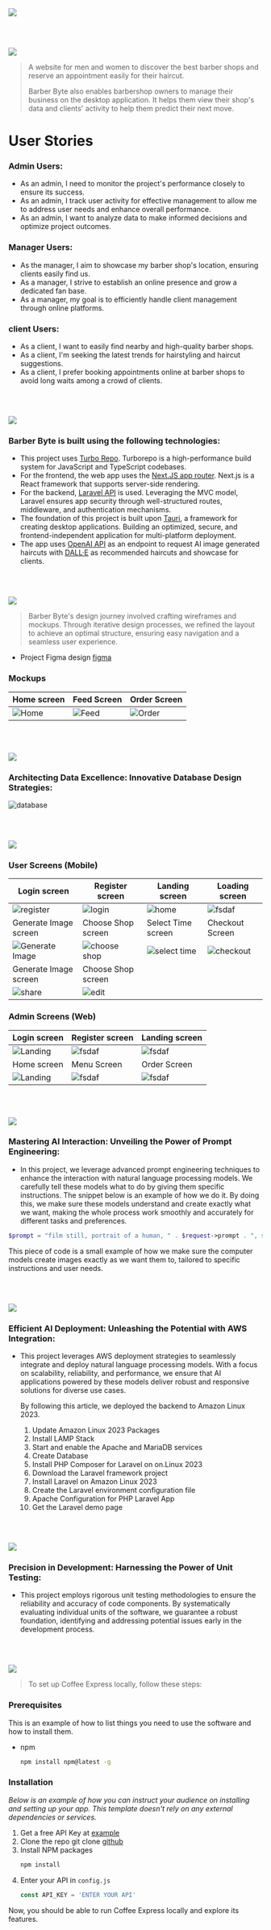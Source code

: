 <img src="./readme/title1.svg"/>

<br><br>

<!-- project philosophy -->
<img src="./readme/title2.svg"/>

> A website for men and women to discover the best barber shops and reserve an appointment
> easily for their haircut.
>
> Barber Byte also enables barbershop owners to manage their business on the desktop
> application. It helps them view their shop's data and clients' activity to help them
> predict their next move.

# User Stories

### Admin Users:

- As an admin, I need to monitor the project's performance closely to ensure its success.
- As an admin, I track user activity for effective management to allow me to address user
  needs and enhance overall performance.
- As an admin, I want to analyze data to make informed decisions and optimize project
  outcomes.

### Manager Users:

- As the manager, I aim to showcase my barber shop's location, ensuring clients easily
  find us.
- As a manager, I strive to establish an online presence and grow a dedicated fan base.
- As a manager, my goal is to efficiently handle client management through online
  platforms.

### client Users:

- As a client, I want to easily find nearby and high-quality barber shops.
- As a client, I'm seeking the latest trends for hairstyling and haircut suggestions.
- As a client, I prefer booking appointments online at barber shops to avoid long waits
  among a crowd of clients.

<br><br>

<!-- Tech stack -->
<img src="./readme/title3.svg"/>

### Barber Byte is built using the following technologies:

- This project uses [Turbo Repo](https://turbo.build/repo). Turborepo is a
  high-performance build system for JavaScript and TypeScript codebases.
- For the frontend, the web app uses the [Next.JS app router](https://nextjs.org/).
  Next.js is a React framework that supports server-side rendering.
- For the backend, [Laravel API](https://laravel.com/) is used. Leveraging the MVC model,
  Laravel ensures app security through well-structured routes, middleware, and
  authentication mechanisms.
- The foundation of this project is built upon [Tauri](https://tauri.app/), a framework
  for creating desktop applications. Building an optimized, secure, and
  frontend-independent application for multi-platform deployment.
- The app uses [OpenAI API](https://openai.com/) as an endpoint to request AI image
  generated haircuts with [DALL·E](https://platform.openai.com/docs/models/dall-e) as
  recommended haircuts and showcase for clients.

<br><br>

<!-- UI UX -->
<img src="./readme/title4.svg"/>

> Barber Byte's design journey involved crafting wireframes and mockups. Through iterative
> design processes, we refined the layout to achieve an optimal structure, ensuring easy
> navigation and a seamless user experience.

- Project Figma design
  [figma](https://www.figma.com/file/Y15px4lYuSGMpmcux5A4VM/Final-Project?type=design&node-id=4%3A20&mode=design&t=XOBtYuopoTlFSXEw-1)

### Mockups

| Home screen                     | Feed Screen                     | Order Screen                             |
| ------------------------------- | ------------------------------- | ---------------------------------------- |
| ![Home](./readme/demo/home.png) | ![Feed](./readme/demo/feed.png) | ![Order](./readme/demo/create-image.png) |

<br><br>

<!-- Database Design -->
<img src="./readme/title5.svg"/>

### Architecting Data Excellence: Innovative Database Design Strategies:

![database](./readme/demo/db.png)

<br><br>

<!-- Implementation -->
<img src="./readme/title6.svg"/>

### User Screens (Mobile)

| Login screen                                           | Register screen                                    | Landing screen                                     | Loading screen                                   |
| ------------------------------------------------------ | -------------------------------------------------- | -------------------------------------------------- | ------------------------------------------------ |
| ![register](./readme/demo/register-password.png)       | ![login](./readme/demo/login.png)                  | ![home](./readme/demo/home-mobile.png)             | ![fsdaf](./readme/demo/reservation-loading.png)  |
| Generate Image screen                                  | Choose Shop screen                                 | Select Time screen                                 | Checkout Screen                                  |
| ![Generate Image](./readme/demo/reservation-image.png) | ![choose shop](./readme/demo/reservation-shop.png) | ![select time](./readme/demo/reservation-time.png) | ![checkout](./readme/demo/reservation-final.png) |
| Generate Image screen                                  | Choose Shop screen                                 |
| ![share](./readme/demo/share.png)                      | ![edit](./readme/demo/user-edit.png)               |

### Admin Screens (Web)

| Login screen                            | Register screen                       | Landing screen                        |
| --------------------------------------- | ------------------------------------- | ------------------------------------- |
| ![Landing](./readme/demo/1440x1024.png) | ![fsdaf](./readme/demo/1440x1024.png) | ![fsdaf](./readme/demo/1440x1024.png) |
| Home screen                             | Menu Screen                           | Order Screen                          |
| ![Landing](./readme/demo/1440x1024.png) | ![fsdaf](./readme/demo/1440x1024.png) | ![fsdaf](./readme/demo/1440x1024.png) |

<br><br>

<!-- Prompt Engineering -->
<img src="./readme/title7.svg"/>

### Mastering AI Interaction: Unveiling the Power of Prompt Engineering:

- In this project, we leverage advanced prompt engineering techniques to enhance the
  interaction with natural language processing models. We carefully tell these models what
  to do by giving them specific instructions. The snippet below is an example of how we do
  it. By doing this, we make sure these models understand and create exactly what we want,
  making the whole process work smoothly and accurately for different tasks and
  preferences.

```php
$prompt = "film still, portrait of a human, " . $request->prompt . ", salon photography";
```

This piece of code is a small example of how we make sure the computer models create
images exactly as we want them to, tailored to specific instructions and user needs.

<br><br>

<!-- AWS Deployment -->
<img src="./readme/title8.svg"/>

### Efficient AI Deployment: Unleashing the Potential with AWS Integration:

- This project leverages AWS deployment strategies to seamlessly integrate and deploy
  natural language processing models. With a focus on scalability, reliability, and
  performance, we ensure that AI applications powered by these models deliver robust and
  responsive solutions for diverse use cases.

  By following this article, we deployed the backend to Amazon Linux 2023.

  1. Update Amazon Linux 2023 Packages
  2. Install LAMP Stack
  3. Start and enable the Apache and MariaDB services
  4. Create Database
  5. Install PHP Composer for Laravel on on.Linux 2023
  6. Download the Laravel framework project
  7. Install Laravel on Amazon Linux 2023
  8. Create the Laravel environment configuration file
  9. Apache Configuration for PHP Laravel App
  10. Get the Laravel demo page

<br><br>

<!-- Unit Testing -->
<img src="./readme/title9.svg"/>

### Precision in Development: Harnessing the Power of Unit Testing:

- This project employs rigorous unit testing methodologies to ensure the reliability and
  accuracy of code components. By systematically evaluating individual units of the
  software, we guarantee a robust foundation, identifying and addressing potential issues
  early in the development process.

<br><br>

<!-- How to run -->
<img src="./readme/title10.svg"/>

> To set up Coffee Express locally, follow these steps:

### Prerequisites

This is an example of how to list things you need to use the software and how to install
them.

- npm
  ```sh
  npm install npm@latest -g
  ```

### Installation

_Below is an example of how you can instruct your audience on installing and setting up
your app. This template doesn't rely on any external dependencies or services._

1. Get a free API Key at [example](https://example.com)
2. Clone the repo git clone [github](https://github.com/your_username_/Project-Name.git)
3. Install NPM packages
   ```sh
   npm install
   ```
4. Enter your API in `config.js`
   ```js
   const API_KEY = 'ENTER YOUR API'
   ```

Now, you should be able to run Coffee Express locally and explore its features.
